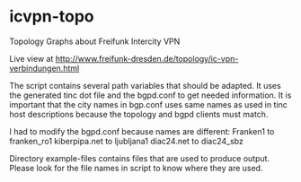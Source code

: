 icvpn-topo
==========

Topology Graphs about Freifunk Intercity VPN

Live view at http://www.freifunk-dresden.de/topology/ic-vpn-verbindungen.html


The script contains several path variables that should be adapted.
It uses the generated tinc dot file and the bgpd.conf to get needed information.
It is important that the city names in bgp.conf uses same names as used in tinc host descriptions
because the topology and bgpd clients must match.

I had to modify the bgpd.conf because names are different:
Franken1 to franken_ro1
kiberpipa.net to ljubljana1
diac24.net to diac24_sbz

Directory example-files contains files that are used to produce output. Please look for the file names
in script to know where they are used.


